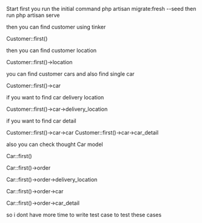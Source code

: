 Start
 first you run the initial command 
    php artisan migrate:fresh --seed
then run 
    php artisan serve


then you can find customer using tinker

Customer::first()

then you can find customer location

Customer::first()->location

you can find customer cars and also find single car

Customer::first()->car

if you want to find car delivery location

Customer::first()->car->delivery_location

if you want to find car detail

Customer::first()->car->car
Customer::first()->car->car_detail

also you can check thought Car model

Car::first()

Car::first()->order

Car::first()->order->delivery_location

Car::first()->order->car

Car::first()->order->car_detail

so i dont have more time to write test case to test these cases

